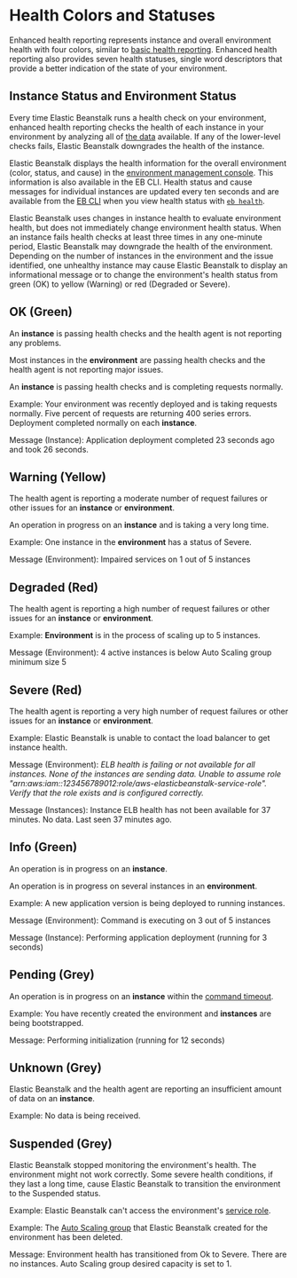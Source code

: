 # Health Colors and Statuses<a name="health-enhanced-status"></a>

Enhanced health reporting represents instance and overall environment health with four colors, similar to [basic health reporting](using-features.healthstatus.md)\. Enhanced health reporting also provides seven health statuses, single word descriptors that provide a better indication of the state of your environment\.

## Instance Status and Environment Status<a name="health-enhanced-status-type"></a>

Every time Elastic Beanstalk runs a health check on your environment, enhanced health reporting checks the health of each instance in your environment by analyzing all of [the data](health-enhanced.md#health-enhanced-factors) available\. If any of the lower\-level checks fails, Elastic Beanstalk downgrades the health of the instance\.

Elastic Beanstalk displays the health information for the overall environment \(color, status, and cause\) in the [environment management console](environments-console.md)\. This information is also available in the EB CLI\. Health status and cause messages for individual instances are updated every ten seconds and are available from the [EB CLI](eb-cli3.md) when you view health status with [`eb health`](health-enhanced-ebcli.md)\. 

Elastic Beanstalk uses changes in instance health to evaluate environment health, but does not immediately change environment health status\. When an instance fails health checks at least three times in any one\-minute period, Elastic Beanstalk may downgrade the health of the environment\. Depending on the number of instances in the environment and the issue identified, one unhealthy instance may cause Elastic Beanstalk to display an informational message or to change the environment's health status from green \(OK\) to yellow \(Warning\) or red \(Degraded or Severe\)\.

## OK \(Green\)<a name="health-enhanced-status-ok"></a>

An **instance** is passing health checks and the health agent is not reporting any problems\.

Most instances in the **environment** are passing health checks and the health agent is not reporting major issues\.

An **instance** is passing health checks and is completing requests normally\.

Example: Your environment was recently deployed and is taking requests normally\. Five percent of requests are returning 400 series errors\. Deployment completed normally on each **instance**\.

Message \(Instance\): Application deployment completed 23 seconds ago and took 26 seconds\.

## Warning \(Yellow\)<a name="health-enhanced-status-warning"></a>

The health agent is reporting a moderate number of request failures or other issues for an **instance** or **environment**\.

An operation in progress on an **instance** and is taking a very long time\.

Example: One instance in the **environment** has a status of Severe\.

Message \(Environment\): Impaired services on 1 out of 5 instances

## Degraded \(Red\)<a name="health-enhanced-status-degraded"></a>

The health agent is reporting a high number of request failures or other issues for an **instance** or **environment**\.

Example: **Environment** is in the process of scaling up to 5 instances\.

Message \(Environment\): 4 active instances is below Auto Scaling group minimum size 5

## Severe \(Red\)<a name="health-enhanced-status-severe"></a>

The health agent is reporting a very high number of request failures or other issues for an **instance** or **environment**\.

Example: Elastic Beanstalk is unable to contact the load balancer to get instance health\.

Message \(Environment\): *ELB health is failing or not available for all instances\. None of the instances are sending data\. Unable to assume role "arn:aws:iam::123456789012:role/aws\-elasticbeanstalk\-service\-role"\. Verify that the role exists and is configured correctly\.*

Message \(Instances\): Instance ELB health has not been available for 37 minutes\. No data\. Last seen 37 minutes ago\.

## Info \(Green\)<a name="health-enhanced-status-info"></a>

An operation is in progress on an **instance**\.

An operation is in progress on several instances in an **environment**\.

Example: A new application version is being deployed to running instances\.

Message \(Environment\): Command is executing on 3 out of 5 instances

Message \(Instance\): Performing application deployment \(running for 3 seconds\)

## Pending \(Grey\)<a name="health-enhanced-status-pending"></a>

An operation is in progress on an **instance** within the [command timeout](health-enhanced.md#health-enhanced-factors-timeout)\.

Example: You have recently created the environment and **instances** are being bootstrapped\.

Message: Performing initialization \(running for 12 seconds\)

## Unknown \(Grey\)<a name="health-enhanced-status-unknown"></a>

Elastic Beanstalk and the health agent are reporting an insufficient amount of data on an **instance**\.

Example: No data is being received\.

## Suspended \(Grey\)<a name="health-enhanced-status-suspended"></a>

Elastic Beanstalk stopped monitoring the environment's health\. The environment might not work correctly\. Some severe health conditions, if they last a long time, cause Elastic Beanstalk to transition the environment to the Suspended status\.

Example: Elastic Beanstalk can't access the environment's [service role](iam-servicerole.md)\.

Example: The [Auto Scaling group](using-features.managing.as.md) that Elastic Beanstalk created for the environment has been deleted\.

Message: Environment health has transitioned from Ok to Severe\. There are no instances\. Auto Scaling group desired capacity is set to 1\.